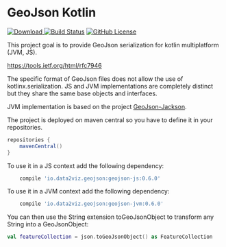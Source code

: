 GeoJson Kotlin
=========================

[![Download](https://api.bintray.com/packages/data2viz/geojson-kotlin/geojson-kotlin/images/download.svg) ](https://bintray.com/data2viz/geojson-kotlin/geojson-kotlin/_latestVersion)
[![Build Status](https://travis-ci.org/data2viz/geojson-kotlin.svg?branch=master)](https://travis-ci.org/data2viz/geojson-kotlin)
[![GitHub License](https://img.shields.io/badge/license-Apache%20License%202.0-blue.svg?style=flat)](http://www.apache.org/licenses/LICENSE-2.0) 


This project goal is to provide GeoJson serialization for kotlin multiplatform (JVM, JS).


https://tools.ietf.org/html/rfc7946


The specific format of GeoJson files does not allow the use of kotlinx.serialization. JS and
JVM implementations are completely distinct but they share the same base objects and interfaces. 

JVM implementation is based on the project [GeoJson-Jackson](https://github.com/opendatalab-de/geojson-jackson).

The project is deployed on maven central so you have to define it in your repositories.

```groovy
repositories {
    mavenCentral()
}
```


To use it in a JS context add the following dependency: 
```groovy
    compile 'io.data2viz.geojson:geojson-js:0.6.0'
```

To use it in a JVM context add the following dependency: 
```groovy
    compile 'io.data2viz.geojson:geojson-jvm:0.6.0'
```

You can then use the String extension toGeoJsonObject to transform any String into a GeoJsonObject:

```kotlin
val featureCollection = json.toGeoJsonObject() as FeatureCollection
```


